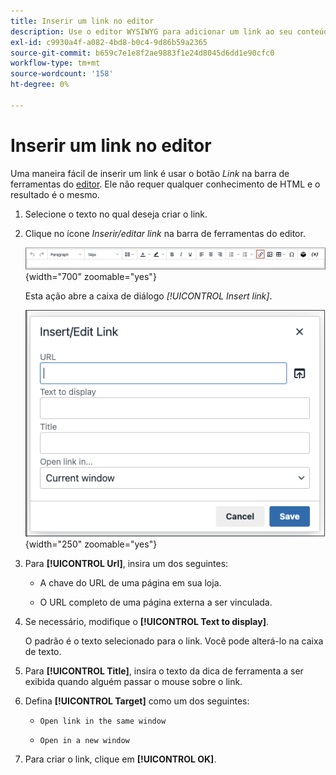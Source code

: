 ```yaml
---
title: Inserir um link no editor
description: Use o editor WYSIWYG para adicionar um link ao seu conteúdo
exl-id: c9930a4f-a082-4bd8-b0c4-9d86b59a2365
source-git-commit: b659c7e1e8f2ae9883f1e24d8045d6dd1e90cfc0
workflow-type: tm+mt
source-wordcount: '158'
ht-degree: 0%

---
```


# Inserir um link no editor

Uma maneira fácil de inserir um link é usar o botão _Link_ na barra de ferramentas do [editor](editor.md). Ele não requer qualquer conhecimento de HTML e o resultado é o mesmo.

1. Selecione o texto no qual deseja criar o link.

1. Clique no ícone _Inserir/editar link_ na barra de ferramentas do editor.

   ![Barra de ferramentas do editor - Inserir link](./assets/editor-toolbar-link-button.png){width="700" zoomable="yes"}

   Esta ação abre a caixa de diálogo _[!UICONTROL Insert link]_.

   ![Editor - Caixa de diálogo Inserir link](./assets/editor-dialog-insert-link.png){width="250" zoomable="yes"}

1. Para **[!UICONTROL Url]**, insira um dos seguintes:

   - A chave do URL de uma página em sua loja.

   - O URL completo de uma página externa a ser vinculada.

1. Se necessário, modifique o **[!UICONTROL Text to display]**.

   O padrão é o texto selecionado para o link. Você pode alterá-lo na caixa de texto.

1. Para **[!UICONTROL Title]**, insira o texto da dica de ferramenta a ser exibida quando alguém passar o mouse sobre o link.

1. Defina **[!UICONTROL Target]** como um dos seguintes:

   - `Open link in the same window`

   - `Open in a new window`

1. Para criar o link, clique em **[!UICONTROL OK]**.
